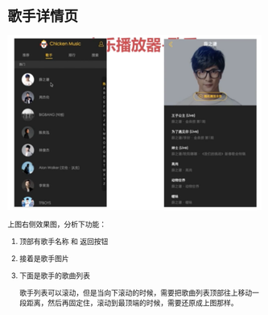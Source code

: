 # 歌手详情页

![](/assets/musicapp/歌手页和歌手详情页面.png)

上图右侧效果图，分析下功能：

1. 顶部有歌手名称 和 返回按钮
2. 接着是歌手图片
3. 下面是歌手的歌曲列表
    
    歌手列表可以滚动，但是当向下滚动的时候，需要把歌曲列表顶部往上移动一段距离，然后再固定住，滚动到最顶端的时候，需要还原成上图那样。